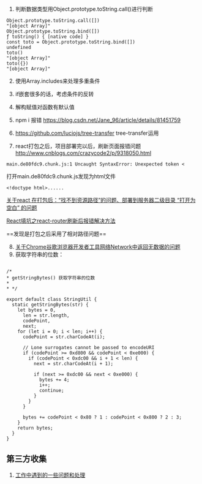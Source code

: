 1. 判断数据类型用Object.prototype.toString.call()进行判断

```
Object.prototype.toString.call([])
"[object Array]"
Object.prototype.toString.bind([])
ƒ toString() { [native code] }
const toto = Object.prototype.toString.bind([])
undefined
toto()
"[object Array]"
toto({})
"[object Array]"
```
2. 使用Array.includes来处理多重条件
3. if嵌套很多的话，考虑条件的反转
4. 解构赋值对函数有默认值
5. npm i 报错  https://blog.csdn.net/Jane_96/article/details/81451759


6. https://github.com/luciojs/tree-transfer    tree-transfer运用
7. react打包之后，项目部署完以后，刷新页面报错问题
http://www.cnblogs.com/crazycode2/p/9318050.html

```
main.de80fdc9.chunk.js:1 Uncaught SyntaxError: Unexpected token <
```
打开main.de80fdc9.chunk.js发现为html文件

```
<!doctype html>......
```

[
关于react 在打包后：“找不到资源路径”的问题、部署到服务器二级目录 “打开为空白” 的问题](https://blog.csdn.net/Sophie_U/article/details/80006723)

[React填坑之react-router刷新后报错解决方法](https://blog.csdn.net/weixin_39168678/article/details/79756305)

==发现是打包之后采用了相对路径问题==

8. [关于Chrome谷歌浏览器开发者工具网络Network中返回无数据的问题](https://www.cnblogs.com/shengulong/p/8795493.html)
9. 获取字符串的位数：

```

/*
* getStringBytes() 获取字符串的位数
*
* */

export default class StringUtil {
  static getStringBytes(str) {
    let bytes = 0,
      len = str.length,
      codePoint,
      next;
    for (let i = 0; i < len; i++) {
      codePoint = str.charCodeAt(i);

      // Lone surrogates cannot be passed to encodeURI
      if (codePoint >= 0xd800 && codePoint < 0xe000) {
        if (codePoint < 0xdc00 && i + 1 < len) {
          next = str.charCodeAt(i + 1);

          if (next >= 0xdc00 && next < 0xe000) {
            bytes += 4;
            i++;
            continue;
          }
        }
      }

      bytes += codePoint < 0x80 ? 1 : codePoint < 0x800 ? 2 : 3;
    }
    return bytes;
  }
}

```

## 第三方收集
1. [工作中遇到的一些问题和处理](https://juejin.im/post/5cb6bf9251882545e068b264?utm_source=gold_browser_extension#heading-10)
